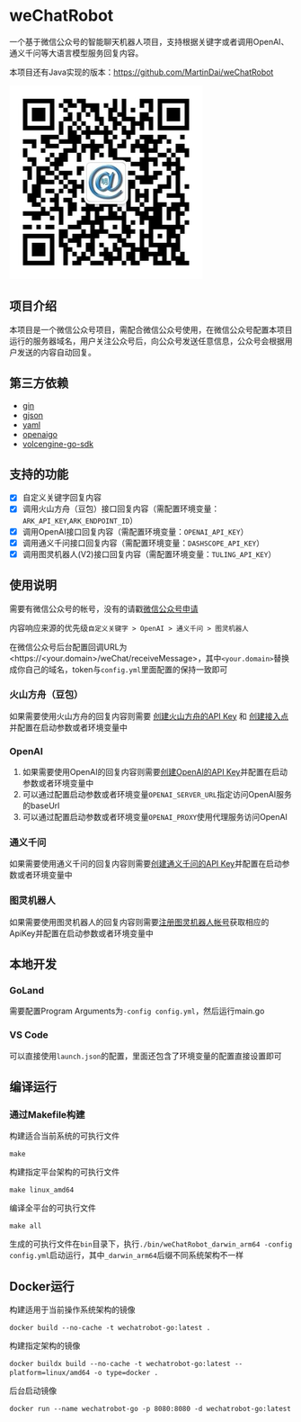 # weChatRobot

一个基于微信公众号的智能聊天机器人项目，支持根据关键字或者调用OpenAI、通义千问等大语言模型服务回复内容。

本项目还有Java实现的版本：<https://github.com/MartinDai/weChatRobot>

![qrcode](cmd/static/images/qrcode.jpg "扫码关注，体验智能机器人")

## 项目介绍

本项目是一个微信公众号项目，需配合微信公众号使用，在微信公众号配置本项目运行的服务器域名，用户关注公众号后，向公众号发送任意信息，公众号会根据用户发送的内容自动回复。
  
## 第三方依赖

- [gin](https://github.com/gin-gonic/gin)
- [gjson](https://github.com/tidwall/gjson)
- [yaml](https://gopkg.in/yaml.v3)
- [openaigo](https://github.com/otiai10/openaigo)
- [volcengine-go-sdk](https://github.com/volcengine/volcengine-go-sdk)

## 支持的功能

+ [x] 自定义关键字回复内容
+ [x] 调用火山方舟（豆包）接口回复内容（需配置环境变量：`ARK_API_KEY`,`ARK_ENDPOINT_ID`）
+ [x] 调用OpenAI接口回复内容（需配置环境变量：`OPENAI_API_KEY`）
+ [x] 调用通义千问接口回复内容（需配置环境变量：`DASHSCOPE_API_KEY`）
+ [x] 调用图灵机器人(V2)接口回复内容（需配置环境变量：`TULING_API_KEY`）

## 使用说明

需要有微信公众号的帐号，没有的请戳[微信公众号申请](https://mp.weixin.qq.com/cgi-bin/readtemplate?t=register/step1_tmpl&lang=zh_CN)

内容响应来源的优先级`自定义关键字 > OpenAI > 通义千问 > 图灵机器人`

在微信公众号后台配置回调URL为<https://<your.domain>/weChat/receiveMessage>，其中`<your.domain>`替换成你自己的域名，token与`config.yml`里面配置的保持一致即可

### 火山方舟（豆包）

如果需要使用火山方舟的回复内容则需要
[创建火山方舟的API Key](https://console.volcengine.com/ark/region:ark+cn-beijing/apiKey)
和
[创建接入点](https://console.volcengine.com/ark/region:ark+cn-beijing/endpoint/create)
并配置在启动参数或者环境变量中

### OpenAI

1. 如果需要使用OpenAI的回复内容则需要[创建OpenAI的API Key](https://platform.openai.com/account/api-keys)并配置在启动参数或者环境变量中
2. 可以通过配置启动参数或者环境变量`OPENAI_SERVER_URL`指定访问OpenAI服务的baseUrl
3. 可以通过配置启动参数或者环境变量`OPENAI_PROXY`使用代理服务访问OpenAI

### 通义千问

如果需要使用通义千问的回复内容则需要[创建通义千问的API Key](https://bailian.console.aliyun.com/#/api_key)并配置在启动参数或者环境变量中

### 图灵机器人

如果需要使用图灵机器人的回复内容则需要[注册图灵机器人帐号](http://tuling123.com/register/email.jhtml)获取相应的ApiKey并配置在启动参数或者环境变量中

## 本地开发

### GoLand

需要配置Program Arguments为`-config config.yml`，然后运行main.go

### VS Code

可以直接使用`launch.json`的配置，里面还包含了环境变量的配置直接设置即可

## 编译运行

### 通过Makefile构建

构建适合当前系统的可执行文件

```shell
make
```

构建指定平台架构的可执行文件

```shell
make linux_amd64
```

编译全平台的可执行文件

```shell
make all
```

生成的可执行文件在`bin`目录下，执行`./bin/weChatRobot_darwin_arm64 -config config.yml`启动运行，其中`_darwin_arm64`后缀不同系统架构不一样

## Docker运行

构建适用于当前操作系统架构的镜像

```shell
docker build --no-cache -t wechatrobot-go:latest .
```

构建指定架构的镜像

```shell
docker buildx build --no-cache -t wechatrobot-go:latest --platform=linux/amd64 -o type=docker .
```

后台启动镜像

```shell
docker run --name wechatrobot-go -p 8080:8080 -d wechatrobot-go:latest
```
